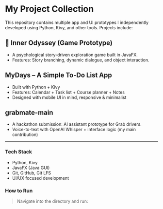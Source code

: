 # My Project Collection

This repository contains multiple app and UI prototypes I independently developed using Python, Kivy, and other tools. Projects include:

## 📌 Inner Odyssey (Game Prototype)
- A psychological story-driven exploration game built in JavaFX.
- Features: Story branching, dynamic dialogue, and object interaction.

## MyDays – A Simple To-Do List App
- Built with Python + Kivy
- Features: Calendar + Task list + Course planner + Notes
- Designed with mobile UI in mind, responsive & minimalist

## grabmate-main
- A hackathon submission: AI assistant prototype for Grab drivers.
- Voice-to-text with OpenAI Whisper + interface logic (my main contribution)

---

### Tech Stack
- Python, Kivy
- JavaFX (Java GUI)
- Git, GitHub, Git LFS
- UI/UX focused development

###  How to Run
> Navigate into the directory and run:
